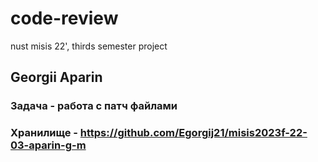 # code-review
nust misis 22', thirds semester project

## Georgii Aparin
### Задача - работа с патч файлами
### Хранилище - https://github.com/Egorgij21/misis2023f-22-03-aparin-g-m
